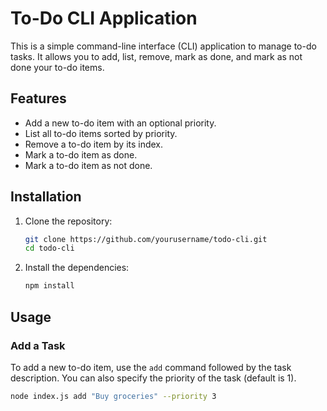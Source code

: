 # To-Do CLI Application

This is a simple command-line interface (CLI) application to manage to-do tasks. It allows you to add, list, remove, mark as done, and mark as not done your to-do items.

## Features

- Add a new to-do item with an optional priority.
- List all to-do items sorted by priority.
- Remove a to-do item by its index.
- Mark a to-do item as done.
- Mark a to-do item as not done.

## Installation

1. Clone the repository:
    ```sh
    git clone https://github.com/yourusername/todo-cli.git
    cd todo-cli
    ```

2. Install the dependencies:
    ```sh
    npm install
    ```

## Usage

### Add a Task

To add a new to-do item, use the `add` command followed by the task description. You can also specify the priority of the task (default is 1).

```sh
node index.js add "Buy groceries" --priority 3